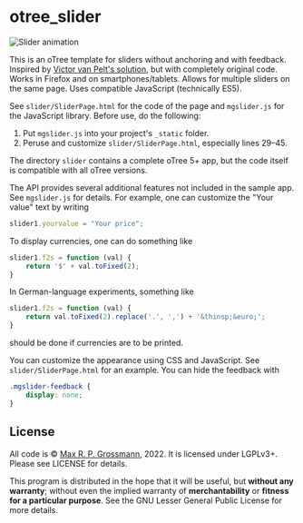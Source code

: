 # otree_slider

![Slider animation](https://gitlab.com/gr0ssmann/otree_slider/-/raw/main/sample.gif)

This is an oTree template for sliders without anchoring and with feedback. Inspired by [Victor van Pelt's solution](https://www.accountingexperiments.com/post/sliders/), but with completely original code. Works in Firefox and on smartphones/tablets. Allows for multiple sliders on the same page. Uses compatible JavaScript (technically ES5).

See `slider/SliderPage.html` for the code of the page and `mgslider.js` for the JavaScript library. Before use, do the following:

1. Put `mgslider.js` into your project's `_static` folder.
2. Peruse and customize `slider/SliderPage.html`, especially lines 29–45.

The directory `slider` contains a complete oTree 5+ app, but the code itself is compatible with all oTree versions.

The API provides several additional features not included in the sample app. See `mgslider.js` for details. For example, one can customize the "Your value" text by writing

```javascript
slider1.yourvalue = "Your price";
```

To display currencies, one can do something like

```javascript
slider1.f2s = function (val) {
    return '$' + val.toFixed(2);
}
```

In German-language experiments, something like

```javascript
slider1.f2s = function (val) {
    return val.toFixed(2).replace('.', ',') + '&thinsp;&euro;';
}
```

should be done if currencies are to be printed.

You can customize the appearance using CSS and JavaScript. See `slider/SliderPage.html` for an example. You can hide the feedback with

```css
.mgslider-feedback {
    display: none;
}
```

## License

All code is © [Max R. P. Grossmann](https://max.pm), 2022. It is licensed under LGPLv3+. Please see LICENSE for details.

This program is distributed in the hope that it will be useful, but **without any warranty**; without even the implied warranty of **merchantability** or **fitness for a particular purpose**. See the GNU Lesser General Public License for more details.
